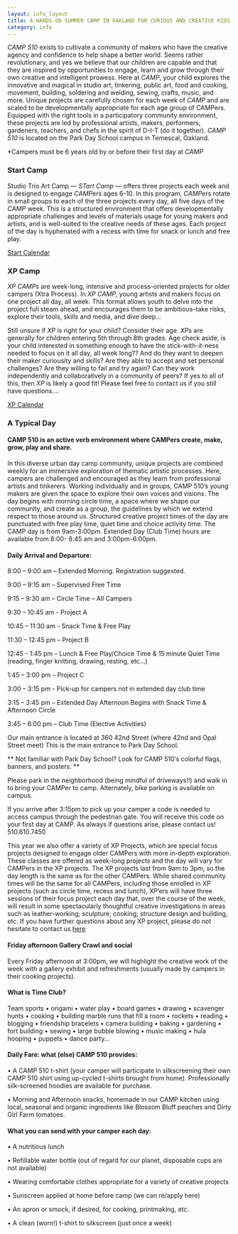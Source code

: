 ```yaml
---
layout: info_layout
title: A HANDS-ON SUMMER CAMP IN OAKLAND FOR CURIOUS AND CREATIVE KIDS AGES 6-14
category: info
---
```


*CAMP 510* exists to cultivate a community of makers who have the creative agency and confidence to help shape a better world. Seems rather revolutionary, and yes we believe that our children are capable and that they are inspired by opportunities to engage, learn and grow through their own creative and intelligent prowess. Here at *CAMP*, your child explores the innovative and magical in studio art, tinkering, public art, food and cooking, movement, building, soldering and welding, sewing, crafts, music, and more. Unique projects are carefully chosen for each week of *CAMP* and are scaled to be developmentally appropriate for each age group of CAMPers. Equipped with the right tools in a participatory community environment, these projects are led by professional artists, makers, performers, gardeners, teachers, and chefs in the spirit of D-I-T (do it together). *CAMP 510* is located on the Park Day School campus in Temescal, Oakland. 

*Campers must be 6 years old by or before their first day at _CAMP_

### Start Camp

Studio Trio Art Camp — *STart Camp* — offers three projects each week and is designed to engage *CAMP*ers ages 6-10. In this program, *CAMP*ers rotate in small groups to each of the three projects every day, all five days of the *CAMP* week. This is a structured environment that offers developmentally appropriate challenges and levels of materials usage for young makers and artists, and is well-suited to the creative needs of these ages. Each project of the day is hyphenated with a recess with time for snack or lunch and free play.

<div class="center">
	<a href="start.html" class="btn btn-dark">Start Calendar</a>
</div>

### XP Camp

*XP CAMP*s are week-long, intensive and process-oriented projects for older campers (Xtra Process). In *XP CAMP*, young artists and makers focus on one project all day, all week. This format allows youth to delve into the project full steam ahead, and encourages them to be ambitious–take risks, explore their tools, skills and media, and dive deep…

Still unsure if *XP* is right for your child? Consider their age. *XP*s are generally for children entering 5th through 8th grades. Age check aside, is your child interested in something enough to have the stick-with-it-ness needed to focus on it all day, all week long?? And do they want to deepen their maker curiousity and skills? Are they able to accept and set personal challenges? Are they willing to fail and try again? Can they work independently and collaboratively in a community of peers? If yes to all of this, then *XP* is likely a good fit! Please feel free to contact us if you still have questions….

<div class="center">
	<a href="xp.html" class="btn btn-dark">XP Calendar</a>
</div>

### A Typical Day

#### __CAMP 510__ is an active verb environment where CAMPers create, make, grow, play and share.

In this diverse urban day camp community, unique projects are combined weekly for an immersive exploration of thematic artistic processes. Here, campers are challenged and encouraged as they learn from professional artists and tinkerers. Working individually and in groups, CAMP 510’s young makers are given the space to explore their own voices and visions. The day begins with morning circle time, a space where we shape our community, and create as a group, the guidelines by which we extend respect to those around us. Structured creative project times of the day are punctuated with free play time, quiet time and choice activity time. The CAMP day is from 9am-3:00pm. Extended Day (Club Time) hours are available from 8:00- 8:45 am and 3:00pm-6:00pm.

#### Daily Arrival and Departure:

8:00 – 9:00 am     – Extended Morning. Registration suggested.

9:00 – 9:15 am     – Supervised Free Time

9:15 – 9:30 am     – Circle Time – All Campers

9:30 – 10:45 am  - Project A

10:45 – 11:30 am  - Snack Time & Free Play

11:30 – 12:45 pm   – Project B

12:45 - 1:45 pm     – Lunch & Free Play/Choice Time &  15 minute Quiet Time (reading, finger knitting, drawing, resting, etc…)

1:45 – 3:00 pm     – Project C

3:00 – 3:15 pm      - Pick-up for campers not in extended day club time

3:15 – 3:45 pm     – Extended Day Afternoon Begins with Snack Time & Afternoon Circle

3:45 – 6:00 pm     – Club Time (Elective Activities)

Our main entrance is located at 360 42nd Street (where 42nd and Opal Street meet) This is the main entrance to Park Day School.

** Not familiar with Park Day School? Look for CAMP 510′s colorful flags, banners, and posters. **

Please park in the neighborhood (being mindful of driveways!!) and walk in to bring your CAMPer to camp. Alternately, bike parking is available on campus.

If you arrive after 3:15pm to pick up your camper a code is needed to access campus through the pedestrian gate.  You will receive this code on your first day at CAMP. As always if questions arise, please contact us! 510.610.7450

This year we also offer a variety of XP Projects, which are special focus projects designed to engage older CAMPers with more in-depth exploration. These classes are offered as week-long projects and the day will vary for CAMPers in the XP projects. The XP projects last from 9am to 3pm, so the day length is the same as for the other CAMPers. While shared community times will be the same for all CAMPers, including those enrolled in XP projects (such as circle time, recess and lunch), XP’ers will have three sessions of their focus project each day that, over the course of the week, will result in some spectacularly thoughtful creative investigations in areas such as leather-working; sculpture; cooking; structure design and building, etc.
If you have further questions about any XP project, please do not hesitate to contact us <a href="youandme@camp510.com">here</a>

#### Friday afternoon Gallery Crawl and social

Every Friday afternoon at 3:00pm, we will highlight the creative work of the week with a gallery exhibit and refreshments (usually made by campers in their cooking projects).

#### What is Time Club?

Team sports • origami • water play • board games • drawing • scavenger hunts • cooking • building marble runs that fill a room • rockets • reading • blogging • friendship bracelets • camera building • baking • gardening • fort building • sewing • large bubble blowing • music making • hula hooping • puppets • dance party…

#### Daily Fare: what (else) CAMP 510 provides:

• A CAMP 510 t-shirt (your camper will participate in silkscreening their own CAMP 510 shirt using up-cycled t-shirts brought from home). Professionally silk-screened hoodies are available for purchase.

• Morning and Afternoon snacks, homemade in our CAMP kitchen using local, seasonal and organic ingredients like Blossom Bluff peaches and Dirty Girl Farm tomatoes.

#### What you can send with your camper each day:

• A nutritious lunch

• Refillable water bottle (out of regard for our planet, disposable cups are not available)

• Wearing comfortable clothes appropriate for a variety of creative projects

• Sunscreen applied at home before camp (we can re/apply here)

• An apron or smock, if desired, for cooking, printmaking, etc.

• A clean (worn!) t-shirt to silkscreen (just once a week)

 